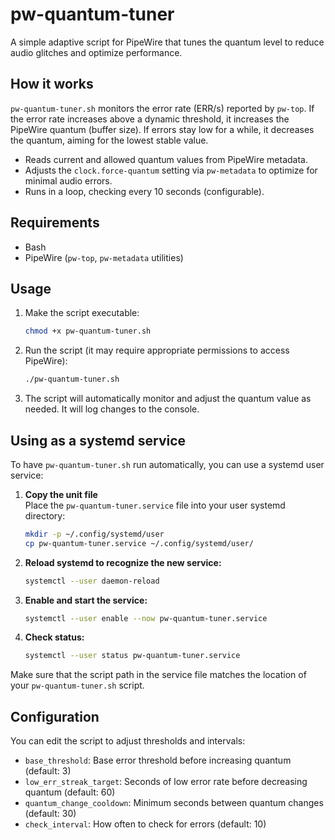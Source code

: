 # pw-quantum-tuner

A simple adaptive script for PipeWire that tunes the quantum level to reduce audio glitches and optimize performance.

## How it works

`pw-quantum-tuner.sh` monitors the error rate (ERR/s) reported by `pw-top`. If the error rate increases above a dynamic threshold, it increases the PipeWire quantum (buffer size). If errors stay low for a while, it decreases the quantum, aiming for the lowest stable value.

- Reads current and allowed quantum values from PipeWire metadata.
- Adjusts the `clock.force-quantum` setting via `pw-metadata` to optimize for minimal audio errors.
- Runs in a loop, checking every 10 seconds (configurable).

## Requirements

- Bash
- PipeWire (`pw-top`, `pw-metadata` utilities)

## Usage

1. Make the script executable:

    ```bash
    chmod +x pw-quantum-tuner.sh
    ```

2. Run the script (it may require appropriate permissions to access PipeWire):

    ```bash
    ./pw-quantum-tuner.sh
    ```

3. The script will automatically monitor and adjust the quantum value as needed. It will log changes to the console.

## Using as a systemd service

To have `pw-quantum-tuner.sh` run automatically, you can use a systemd user service:

1. **Copy the unit file**  
   Place the `pw-quantum-tuner.service` file into your user systemd directory:
   
   ```bash
   mkdir -p ~/.config/systemd/user
   cp pw-quantum-tuner.service ~/.config/systemd/user/
   ```

2. **Reload systemd to recognize the new service:**

   ```bash
   systemctl --user daemon-reload
   ```

3. **Enable and start the service:**

   ```bash
   systemctl --user enable --now pw-quantum-tuner.service
   ```

4. **Check status:**

   ```bash
   systemctl --user status pw-quantum-tuner.service
   ```

Make sure that the script path in the service file matches the location of your `pw-quantum-tuner.sh` script.

## Configuration

You can edit the script to adjust thresholds and intervals:

- `base_threshold`: Base error threshold before increasing quantum (default: 3)
- `low_err_streak_target`: Seconds of low error rate before decreasing quantum (default: 60)
- `quantum_change_cooldown`: Minimum seconds between quantum changes (default: 30)
- `check_interval`: How often to check for errors (default: 10)
